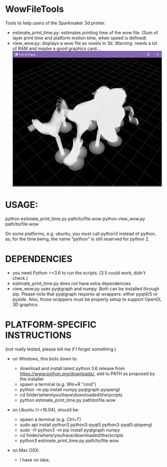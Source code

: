 # WowFileTools
Tools to help users of the Sparkmaker 3d printer.

- estimate_print_time.py: estimates printing time of the wow file. (Sum of layer print time and platform motion time, when speed is defined)
- view_wow.py: displays a wow file as voxels in 3d. Warning: needs a lot of RAM and maybe a good graphics card...
![Alt text](screenshot.png?raw=true "Screenshot")

# USAGE:
python estimate_print_time.py path/to/file.wow
python view_wow.py path/to/file.wow

On some platforms, e.g. ubuntu, you must call python3 instead of python, as, for the time being, the name "python" is still reserved for python 2.

# DEPENDENCIES
- you need Python >=3.6 to run the scripts. (3.5 could work, didn't check.)
- estimate_print_time.py does not have extra dependencies
- view_wow.py uses pyqtgraph and numpy. Both can be installed through pip. Please note that pyqtgraph requires qt wrappers: either pyqt4/5 or pyside. Also, those wrappers must be properly setup to support OpenGL 3D graphics.

# PLATFORM-SPECIFIC INSTRUCTIONS
(not really tested, please tell me if I forgot something.)

- on Windows, this boils down to:
    - download and install latest python 3.6 release from https://www.python.org/downloads/, add to PATH as proposed by the installer
    - spawn a terminal (e.g. Win+R "cmd")
    - python -m pip install numpy pyqtgraph pyopengl
    - cd folder\where\you\have\downloaded\the\scripts
    - python estimate_print_time.py path\to\file.wow

- on Ubuntu (>=16.04), should be:
    - spawn a terminal (e.g. Ctrl+T)
    - sudo apt install python3 python3-pyqt5 python3-pyqt5.qtopengl
    - sudo -H python3 -m pip install pyqtgraph numpy
    - cd folder/where/you/have/downloaded/the/scripts
    - python3 estimate_print_time.py path/to/file.wow

- on Mac OSX:
    - I have no idea.